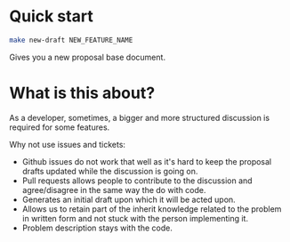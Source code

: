 # Quick start

```bash
make new-draft NEW_FEATURE_NAME
```
Gives you a new proposal base document.

# What is this about?

As a developer, sometimes, a bigger and more structured discussion is required for some features.

Why not use issues and tickets:

- Github issues do not work that well as it's hard to keep the proposal drafts updated while the discussion is going on.
- Pull requests allows people to contribute to the discussion and agree/disagree in the same way the do with code.
- Generates an initial draft upon which it will be acted upon.
- Allows us to retain part of the inherit knowledge related to the problem in written form and not stuck with the person implementing it.
- Problem description stays with the code.
